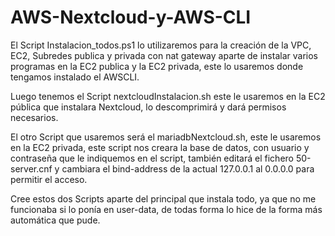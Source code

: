 # AWS-Nextcloud-y-AWS-CLI

El Script Instalacion_todos.ps1 lo utilizaremos para la creación de la VPC, EC2, Subredes publica y privada con nat gateway aparte de instalar varios programas en la EC2 publica y la EC2 privada, este lo usaremos donde tengamos instalado el AWSCLI.

Luego tenemos el Script nextcloudInstalacion.sh este le usaremos en la EC2 pública que instalara Nextcloud, lo descomprimirá y dará permisos necesarios.

El otro Script que usaremos será el mariadbNextcloud.sh, este le usaremos en la EC2 privada, este script nos creara la base de datos, con usuario y contraseña que le indiquemos en el script, también editará el fichero 50-server.cnf y cambiara el bind-address de la actual 127.0.0.1 al 0.0.0.0 para permitir el acceso.

Cree estos dos Scripts aparte del principal que instala todo, ya que no me funcionaba si lo ponía en user-data, de todas forma lo hice de la forma más automática que pude.
